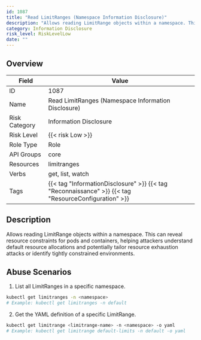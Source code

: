 ```yaml
---
id: 1087
title: "Read LimitRanges (Namespace Information Disclosure)"
description: "Allows reading LimitRange objects within a namespace. This can reveal resource constraints for pods and containers, helping attackers understand default resource allocations and potentially tailor resource exhaustion attacks or identify tightly constrained environments."
category: Information Disclosure
risk_level: RiskLevelLow
date: ""
---
```


## Overview

| Field         | Value                                                                                                |
| ------------- | ---------------------------------------------------------------------------------------------------- |
| ID            | 1087                                                                                                 |
| Name          | Read LimitRanges (Namespace Information Disclosure)                                                  |
| Risk Category | Information Disclosure                                                                               |
| Risk Level    | {{< risk Low >}}                                                                                     |
| Role Type     | Role                                                                                                 |
| API Groups    | core                                                                                                 |
| Resources     | limitranges                                                                                          |
| Verbs         | get, list, watch                                                                                     |
| Tags          | {{< tag "InformationDisclosure" >}} {{< tag "Reconnaissance" >}} {{< tag "ResourceConfiguration" >}} |

## Description

Allows reading LimitRange objects within a namespace. This can reveal resource constraints for pods and containers, helping attackers understand default resource allocations and potentially tailor resource exhaustion attacks or identify tightly constrained environments.

## Abuse Scenarios

1. List all LimitRanges in a specific namespace.

```bash
kubectl get limitranges -n <namespace>
# Example: kubectl get limitranges -n default

```

2. Get the YAML definition of a specific LimitRange.

```bash
kubectl get limitrange <limitrange-name> -n <namespace> -o yaml
# Example: kubectl get limitrange default-limits -n default -o yaml

```

